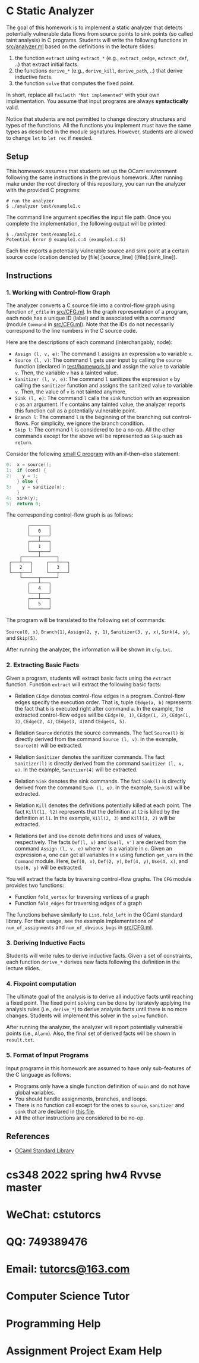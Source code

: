 # C Static Analyzer

The goal of this homework is to implement a static analyzer that detects potentially vulnerable data flows from source points
to sink points (so called taint analysis) in C programs.
Students will write the following functions in [src/analyzer.ml](src/analyzer.ml) based on the definitions in the lecture slides:

1. the function `extract` using `extract_*` (e.g., `extract_cedge`, `extract_def`, ..) that extract initial facts.
2. the functions `derive_*` (e.g., `derive_kill`, `derive_path`, ..) that derive inductive facts.
3. the function `solve` that computes the fixed point.

In short, replace all `failwith "Not implemented"` with your own implementation.
You assume that input programs are always **syntactically** valid.

Notice that students are not permitted to change directory structures and types of the functions.
All the functions you implement must have the same types as described in the module signatures.
However, students are allowed to change `let` to `let rec` if needed.

## Setup

This homework assumes that students set up the OCaml environment following the same instructions in the previous homework.
After running make under the root directory of this repository, you can run the analyzer with the provided C programs:

```console
# run the analyzer
$ ./analyzer test/example1.c
```

The command line argument specifies the input file path.
Once you complete the implementation, the following output will be printed:

```console
$ ./analyzer test/example1.c
Potential Error @ example1.c:4 (example1.c:5)
```

Each line reports a potentially vulnerable source and sink point at a certain source code location
denoted by [file]:[source_line] ([file]:[sink_line]).

## Instructions

### 1. Working with Control-flow Graph

The analyzer converts a C source file into a control-flow graph using function `of_cfile` in [src/CFG.ml](src/CFG.ml).
In the graph representation of a program, each node has a unique ID (label) and is associated with
a command (module `Command` in [src/CFG.ml](src/CFG.ml)).
Note that the IDs do not necessarily correspond to the line numbers in the C source code.

Here are the descriptions of each command (interchangably, node):

- `Assign (l, v, e)`: The command `l` assigns an expression `e` to variable `v`.
- `Source (l, v)`: The command `l` gets user input by calling the `source` function (declared in [test/homework.h](test/homework.h)) and assign the value to variable `v`. Then, the variable `v` has a tainted value.
- `Sanitizer (l, v, e)`: The command `l` sanitizes the expression `e` by calling the `sanitizer` function and assigns the sanitized value to variable `v`.
  Then, the value of `v` is not tainted anymore.
- `Sink (l, e)`: The command `l` calls the `sink` function with an expression `e` as an argument.
  If `e` contains any tainted value, the analyzer reports this function call as a potentially vulnerable point.
- `Branch l`: The command `l` is the beginning of the branching out control-flows. For simplicity, we ignore the branch condition.
- `Skip l`: The command `l` is considered to be a no-op. All the other commands except for the above will be represented as `Skip` such as `return`.

Consider the following [small C program](test/example3.c) with an if-then-else statement:

```c
0:  x = source();
1:  if (cond) {
2:    y = 1;
    } else {
3:    y = sanitize(x);
    }
4:  sink(y);
5:  return 0;
```

The corresponding control-flow graph is as follows:

```
        ┌───────┐
        │   0   │
        └───┬───┘
        ┌───┴───┐
        │   1   │
        └───┬───┘
     ┌──────┴──────┐
 ┌───┴───┐     ┌───┴───┐
 │   2   │     │   3   │
 └───┬───┘     └───┬───┘
     └──────┬──────┘
        ┌───┴───┐
        │   4   │
        └───┬───┘
        ┌───┴───┐
        │   5   │
        └───────┘
```

The program will be translated to the following set of commands:

`Source(0, x)`, `Branch(1)`, `Assign(2, y, 1)`, `Sanitizer(3, y, x)`, `Sink(4, y)`, and `Skip(5)`.

After running the analyzer, the information will be shown in `cfg.txt`.

### 2. Extracting Basic Facts

Given a program, students will extract basic facts using the `extract` function.
Function `extract` will extract the following basic facts:

- Relation `CEdge` denotes control-flow edges in a program. Control-flow edges specify the execution order.
  That is, tuple `CEdge(a, b)` represents the fact that `b` is executed right after command `a`.
  In the example, the extracted control-flow edges will be
  `CEdge(0, 1)`, `CEdge(1, 2)`, `CEdge(1, 3)`, `CEdge(2, 4)`, `CEdge(3, 4)`and `CEdge(4, 5)`.

- Relation `Source` denotes the source commands.
  The fact `Source(l)` is directly derived from the command `Source (l, v)`.
  In the example, `Source(0)` will be extracted.

- Relation `Sanitizer` denotes the sanitizer commands.
  The fact `Sanitizer(l)` is directly derived from the command `Sanitizer (l, v, e)`.
  In the example, `Sanitizer(4)` will be extracted.

- Relation `Sink` denotes the sink commands.
  The fact `Sink(l)` is directly derived from the command `Sink (l, e)`.
  In the example, `Sink(6)` will be extracted.

- Relation `Kill` denotes the definitions potentially killed at each point.
  The fact `Kill(l1, l2)` represents that the definition at `l2` is killed by the definition at `l1`.
  In the example, `Kill(2, 3)` and `Kill(3, 2)` will be extracted.
- Relations `Def` and `Use` denote definitions and uses of values, respectively.
  The facts `Def(l, v)` and `Use(l, v')` are derived from the command `Assign (l, v, e)` where `v'` is a variable in `e`.
  Given an expression `e`, one can get all variables in `e` using function `get_vars` in the `Command` module.
  Here, `Def(0, x)`, `Def(2, y)`, `Def(4, y)`, `Use(4, x)`, and `Use(6, y)` will be extracted.

You will extract the facts by traversing control-flow graphs. The `CFG` module provides two functions:

- Function `fold_vertex` for traversing vertices of a graph
- Function `fold_edges` for traversing edges of a graph

The functions behave similarly to `List.fold_left` in the OCaml standard library.
For their usage, see the example implementations of `num_of_assignments` and `num_of_obvious_bugs` in [src/CFG.ml](src/CFG.ml).

### 3. Deriving Inductive Facts

Students will write rules to derive inductive facts.
Given a set of constraints, each function `derive_*` derives new facts following the definition in the lecture slides.

### 4. Fixpoint computation

The ultimate goal of the analysis is to derive all inductive facts until reaching a fixed point.
The fixed point solving can be done by iteratevly applying the analysis rules (i.e., `derive_*`) to derive analysis facts
until there is no more changes.
Students will implement this solver in the `solve` function.

After running the analyzer, the analyzer will report potentially vulnerable points (i.e., `Alarm`).
Also, the final set of derived facts will be shown in `result.txt`.

### 5. Format of Input Programs

Input programs in this homework are assumed to have only sub-features of the C language as follows:

- Programs only have a single function definition of `main` and do not have global variables.
- You should handle assignments, branches, and loops.
- There is no function call except for the ones to `source`, `sanitizer` and `sink` that are declared in [this file](test/homework.h).
- All the other instructions are considered to be no-op.

## References

- [OCaml Standard Library](https://v2.ocaml.org/api/)
# cs348 2022 spring hw4 Rvvse master
# WeChat: cstutorcs

# QQ: 749389476

# Email: tutorcs@163.com

# Computer Science Tutor

# Programming Help

# Assignment Project Exam Help
